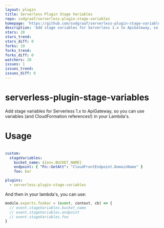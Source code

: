 ```yaml
---
layout: plugin
title: Serverless Plugin Stage Variables
repo: svdgraaf/serverless-plugin-stage-variables
homepage: 'https://github.com/svdgraaf/serverless-plugin-stage-variables'
description: 'Add stage variables for Serverless 1.x to ApiGateway, so you can use variables in your Lambda&#39;s'
stars: 28
stars_trend: 
stars_diff: 0
forks: 19
forks_trend: 
forks_diff: 0
watchers: 28
issues: 1
issues_trend: 
issues_diff: 0
---
```



# serverless-plugin-stage-variables
Add stage variables for Serverless 1.x to ApiGateway, so you can use variables (and CloudFormation references!) in your Lambda's.


# Usage
```yaml

custom:
  stageVariables:
    bucket_name: ${env.BUCKET_NAME}
    endpoint: { "Fn::GetAtt": "CloudFrontEndpoint.DomainName" }
    foo: bar

plugins:
  - serverless-plugin-stage-variables
```

And then in your lambda's, you can use:

```javascript
module.exports.foobar = (event, context, cb) => {
  // event.stageVariables.bucket_name
  // event.stageVariables.endpoint
  // event.stageVariables.foo
}
```
